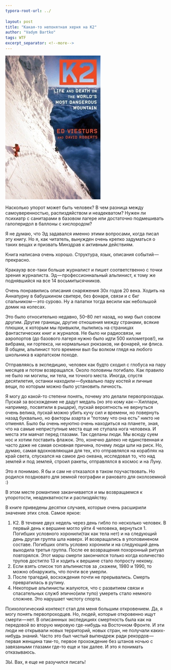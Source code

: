 ```yaml
---
typora-root-url: ../

layout: post
title: "Какая-то непонятная херня на K2"
author: "Vadym Bartko"
tags: WTF
excerpt_separator: <!--more-->
---
```


<!--more-->

![img](/assets/1b8HRNwPcjF8f0DQqyQk-Nw.jpeg)

Насколько упорот может быть человек? В чем разница между самоуверенностью, распиздяйством и неадекватом? Нужен ли психиатр с санитарами в базовом лагере или достаточно подмешивать галоперидол в баллоны с кислородом?

Я не думаю, что Эд задавался именно этими вопросами, когда писал эту книгу. Но я, как читатель, вынужден очень крепко задуматься о таких вещах и призвать Минздрав к активным действиям.

Книга написана очень хорошо. Структура, язык, описания событий — прекрасно.

Кракауэр все-таки больше журналист и пишет соответственно с точки зрения журналиста. Эд — профессионнальный альпинист, к тому же поднявшийся на все 14 восьмитысячников.

Очень понравились описания снаряжения 30х годов 20 века. Ходить на Аннапурну в бабушкином свитере, без фонаря, связи и с 6кг спальником — это сурово. Ну а палатки тогда весили как небольшой домик на колесах.

Это было относительно недавно, 50–80 лет назад, но мир был совсем другим. Другие границы, другие отношения между странами, всякие плюшки, к которым мы привыкли, пылились на страницах фантастических книг и журналов. Не было ни радиосвязи, ни аэропортов (до базового лагеря нужно было идти 500 километров!), ни вибрама, ни гортекса, ни нормальных рюкзаков, ни фонарей, ни флиса. В общем, альпинист того времени выл бы волком глядя на любого школьника в карпатском походе.

Отправляясь в экспедицию, человек как будто сходил с глобуса на пару месяцев и потом возвращался. Около половины погибало. Как правило не было ни могилы, ни тела, ни точного места. Иногда, спустя десятилетия, останки находили — буквально пару костей и личные вещи, по которым можно было установить личность.

Я могу до какой-то степени понять, почему это делали первопроходцы. Пускай за восхождение не дадут медаль (но это кому как — Хиллари, например, посвятили в рыцари), пускай вероятность не вернуться очень велика, пускай можно убить кучу сил и времени, но повернуть назад буквально, но факторы азарта и “потому что она есть” никто не отменял. Было бы очень неуютно очень находиться на планете, зная, что на самые неприступные места еще не ступала нога человека. И места эти маячат перед глазами.
Так сделаны люди. Мы всюду суем нос и хотим поставить флажок. Это, конечно далеко не единственная и часто даже не самая основная причина, почему люди шли на риск. Но, думаю, самая вдохновляющая для тех, кто отправлялся на кораблях на край света, спускался на самое дно океана, исследовал то, что над землей и под землей, строил ракеты, отправлялся в космос и на Луну.

Это я понимаю. Я бы и сам не отказался в таком поучаствовать. Но родился поздновато для земной географии и рановато для околоземной :)

В этом месте романтике заканчивается и мы возвращаемся к упоротости, неадекватности и распиздяйству.

В книге приведены десятки случаев, которые очень расширили значение этих слов.
Самое яркое:

1. К2. В течение двух недель через день гибло по несколько человек. В первый день к вершине могло уйти 4 человека, вернуться 1. Погибших условного хоронили(так как тела нет) и на следующий день другая группа шла наверх. И возвращались в уполовиненом составе. Погибших опять условно хоронили и на следующий день выходила третья группа. После ее возвращения похоронный ритуал повторялся. Этот марш смерти закончился только когда количество трупов достигло 13 и ходить к вершине стало попросту некому. 
2. Если взять список топ альпинистов за ,скажем, 1980 и 1990, то можно обнаружить, что почти все умерли.
3. После трагедий, восхождения почти не прерывались. Смерть превратилась в рутину.
4.  Некоторые альпинисты жалуются, что с развитием связи и спасательных служб эпично(или тупо) умереть стало немного сложнее. Это нарушает чистоту спорта.

Психологический контекст стал для меня большим откровением. 
Да, я могу понять первопроходцев. Но, людей, которые откровенно ищут смерти — нет. В описаннных экспедициях смертность была как на передовой во вторую мировую где-нибудь на Восточном Фронте. И эти люди не открывали новых территорий, новых стран, не получали каких-нибудь знаний. Часто это был чистый выпендреж ради рекордов — первая женщина там-то, первое прохождение без штанов ночью с завязаными глазами где-то еще и так далее. 
И это я понимать отказываюсь.

ЗЫ. Вах, я еще не разучился писать!
